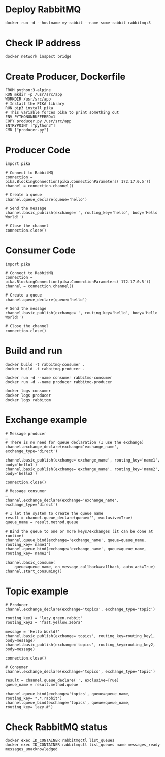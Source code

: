 # Deploy RabbitMQ
    docker run -d --hostname my-rabbit --name some-rabbit rabbitmq:3
# Check IP address 
    docker network inspect bridge
# Create Producer, Dockerfile
    FROM python:3-alpine
    RUN mkdir -p /usr/src/app
    WORKDIR /usr/src/app
    # Install the PIKA library
    RUN pip3 install pika
    # This variable forces pika to print something out
    ENV PYTHONUNBUFFERED=1
    COPY producer.py /usr/src/app
    ENTRYPOINT ["python3"]
    CMD ["producer.py"]

# Producer Code
    import pika

    # Connect to RabbitMQ
    connection = pika.BlockingConnection(pika.ConnectionParameters('172.17.0.5'))
    channel = connection.channel()

    # Create a queue
    channel.queue_declare(queue='hello')

    # Send the message
    channel.basic_publish(exchange='', routing_key='hello', body='Hello World!')

    # Close the channel
    connection.close()

# Consumer Code
    import pika

    # Connect to RabbitMQ
    connection = pika.BlockingConnection(pika.ConnectionParameters('172.17.0.5'))
    channel = connection.channel()

    # Create a queue
    channel.queue_declare(queue='hello')

    # Send the message
    channel.basic_publish(exchange='', routing_key='hello', body='Hello World!')

    # Close the channel
    connection.close()
    
# Build and run
    docker build -t rabbitmq-consumer .
    docker build -t rabbitmq-producer .

    docker run -d --name consumer rabbitmq-consumer
    docker run -d --name producer rabbitmq-producer

    docker logs consumer
    docker logs producer
    docker logs rabbitqm
    
    
# Exchange example
    # Message producer
    …
    # There is no need for queue declaration (I use the exchange)
    channel.exchange_declare(exchange=‘exchange_name', exchange_type='direct')

    channel.basic_publish(exchange='exchange_name', routing_key='name1', body='hello1')
    channel.basic_publish(exchange='exchange_name', routing_key='name2', body='hello2')

    connection.close()

    # Message consumer
    …
    channel.exchange_declare(exchange='exchange_name', exchange_type='direct')

    # I let the system to create the queue name
    result = channel.queue_declare(queue='', exclusive=True)
    queue_name = result.method.queue

    # Bind the queue to one or more keys/exchanges (it can be done at runtime)
    channel.queue_bind(exchange='exchange_name', queue=queue_name, routing_key='name1')
    channel.queue_bind(exchange='exchange_name', queue=queue_name, routing_key='name2')

    channel.basic_consume(
        queue=queue_name, on_message_callback=callback, auto_ack=True)
    channel.start_consuming()
    
# Topic example
    # Producer
    channel.exchange_declare(exchange='topics', exchange_type='topic')

    routing_key1 = 'lazy.green.rabbit'
    routing_key2 = 'fast.yellow.zebra'

    message = 'Hello World!'
    channel.basic_publish(exchange='topics', routing_key=routing_key1, body=message)
    channel.basic_publish(exchange='topics', routing_key=routing_key2, body=message)

    connection.close()

    # Consumer
    channel.exchange_declare(exchange='topics', exchange_type='topic')

    result = channel.queue_declare('', exclusive=True)
    queue_name = result.method.queue

    channel.queue_bind(exchange='topics', queue=queue_name, routing_key='*.*.rabbit')
    channel.queue_bind(exchange='topics', queue=queue_name, routing_key='lazy.#')

# Check RabbitMQ status
    docker exec ID_CONTAINER rabbitmqctl list_queues
    docker exec ID_CONTAINER rabbitmqctl list_queues name messages_ready messages_unacknowledged





